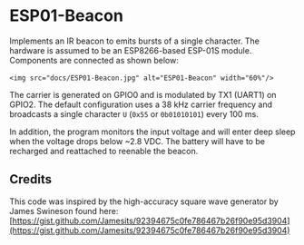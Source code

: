 # ESP01-Beacon

Implements an IR beacon to emits bursts of a single character. The hardware is assumed to be an ESP8266-based ESP-01S module. Components are connected as shown below:

    <img src="docs/ESP01-Beacon.jpg" alt="ESP01-Beacon" width="60%"/>

The carrier is generated on GPIO0 and is modulated by TX1 (UART1) on GPIO2. The default configuration uses a 38 kHz carrier frequency and broadcasts a single character `U` (`0x55` or `0b01010101`) every 100 ms. 

In addition, the program monitors the input voltage and will enter deep sleep when the voltage drops below ~2.8 VDC. The battery will have to be recharged and reattached to reenable the beacon.

## Credits

This code was inspired by the high-accuracy square wave generator by James Swineson found here:
[https://gist.github.com/Jamesits/92394675c0fe786467b26f90e95d3904](https://gist.github.com/Jamesits/92394675c0fe786467b26f90e95d3904)
